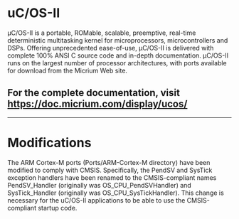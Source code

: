 # uC/OS-II

μC/OS-II is a portable, ROMable, scalable, preemptive, real-time deterministic multitasking kernel for microprocessors, microcontrollers and DSPs.
Offering unprecedented ease-of-use, μC/OS-II is delivered with complete 100% ANSI C source code and in-depth documentation. μC/OS-II runs on the largest number of processor architectures, with ports available for download from the Micrium Web site.

## For the complete documentation, visit https://doc.micrium.com/display/ucos/

---------------
# Modifications
The ARM Cortex-M ports (Ports/ARM-Cortex-M directory) have been modified to comply with CMSIS. Specifically, the PendSV and SysTick exception handlers have been renamed to the CMSIS-compliant names PendSV_Handler (originally was OS_CPU_PendSVHandler) and SysTick_Handler (originally was OS_CPU_SysTickHandler). This change is necessary for the uC/OS-II applications to be able to use the CMSIS-compliant startup code.
     
